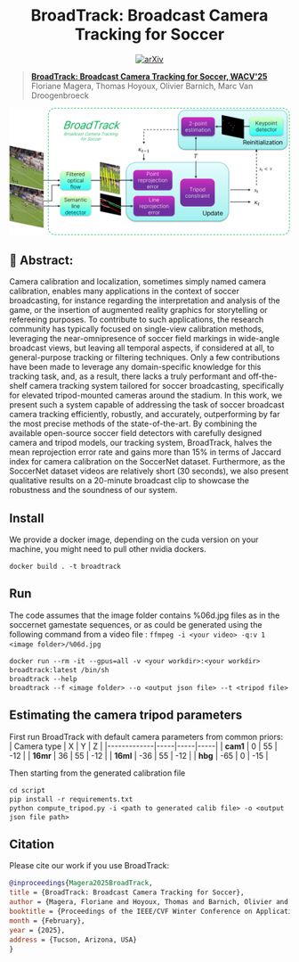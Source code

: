 <div align=center>
<h1>BroadTrack: Broadcast Camera Tracking for Soccer</h1>


[![arXiv](https://img.shields.io/badge/arXiv-2404.11335-<COLOR>.svg)](https://arxiv.org/abs/2412.01721) 
</div>


>**[BroadTrack: Broadcast Camera Tracking for Soccer, WACV'25](https://arxiv.org/abs/2412.01721)**
>Floriane Magera, Thomas Hoyoux, Olivier Barnich, Marc Van Droogenbroeck



![Algorithm overview](images/broadtrack-system-overview-poster.png)

## 🔎 Abstract:
Camera calibration and localization, sometimes simply named camera calibration, enables many applications in the context of soccer broadcasting, for instance regarding the interpretation and analysis of the game, or the insertion of augmented reality graphics for storytelling or refereeing purposes. To contribute to such applications, the research community has typically focused on single-view calibration methods, leveraging the near-omnipresence of soccer field markings in wide-angle broadcast views, but leaving all temporal aspects, if considered at all, to general-purpose tracking or filtering techniques. Only a few contributions have been made to leverage any domain-specific knowledge for this tracking task, and, as a result, there lacks a truly performant and off-the-shelf camera tracking system tailored for soccer broadcasting, specifically for elevated tripod-mounted cameras around the stadium. In this work, we present such a system capable of addressing the task of soccer broadcast camera tracking efficiently, robustly, and accurately, outperforming by far the most precise methods of the state-of-the-art. By combining the available open-source soccer field detectors with carefully designed camera and tripod models, our tracking system, BroadTrack, halves the mean reprojection error rate and gains more than 15% in terms of Jaccard index for camera calibration on the SoccerNet dataset. Furthermore, as the SoccerNet dataset videos are relatively short (30 seconds), we also present qualitative results on a 20-minute broadcast clip to showcase the robustness and the soundness of our system.


## Install
We provide a docker image, depending on the cuda version on your machine, you might need to pull other nvidia dockers.
```
docker build . -t broadtrack
``` 

## Run
The code assumes that the image folder contains %06d.jpg files as in the soccernet gamestate sequences, or as could be generated using the following command from a video file : ```ffmpeg -i <your video> -q:v 1 <image folder>/%06d.jpg```

```
docker run --rm -it --gpus=all -v <your workdir>:<your workdir> broadtrack:latest /bin/sh
broadtrack --help
broadtrack --f <image folder> --o <output json file> --t <tripod file>
```


## Estimating the camera tripod parameters
First run BroadTrack with default camera parameters from common priors:  
| Camera type | X   | Y   | Z   |
|-------------|-----|-----|-----|
| **cam1** |  0  |  55 | -12 |
| **16mr** | 36  |  55 | -12 |
| **16ml** | -36 |  55 | -12 |
| **hbg**  | -65 |  0  | -15 |

Then starting from the generated calibration file
```
cd script
pip install -r requirements.txt
python compute_tripod.py -i <path to generated calib file> -o <output json file path>
```


## Citation
Please cite our work if you use BroadTrack:
```bibtex
@inproceedings{Magera2025BroadTrack,
title = {BroadTrack: Broadcast Camera Tracking for Soccer},
author = {Magera, Floriane and Hoyoux, Thomas and Barnich, Olivier and Van Droogenbroeck, Marc},
booktitle = {Proceedings of the IEEE/CVF Winter Conference on Applications of Computer Vision (WACV)},
month = {February},
year = {2025},
address = {Tucson, Arizona, USA}
}
```
